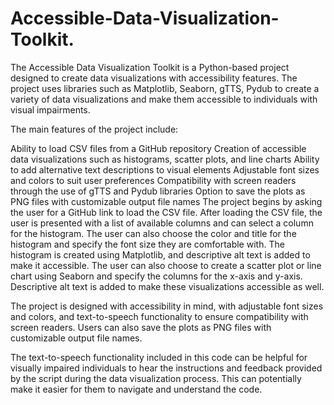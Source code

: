 # Accessible-Data-Visualization-Toolkit.
The Accessible Data Visualization Toolkit is a Python-based project designed to create data visualizations with accessibility features. The project uses libraries such as Matplotlib, Seaborn, gTTS, Pydub to create a variety of data visualizations and make them accessible to individuals with visual impairments.


The main features of the project include:

Ability to load CSV files from a GitHub repository
Creation of accessible data visualizations such as histograms, scatter plots, and line charts
Ability to add alternative text descriptions to visual elements
Adjustable font sizes and colors to suit user preferences
Compatibility with screen readers through the use of gTTS and Pydub libraries
Option to save the plots as PNG files with customizable output file names
The project begins by asking the user for a GitHub link to load the CSV file. After loading the CSV file, the user is presented with a list of available columns and can select a column for the histogram. The user can also choose the color and title for the histogram and specify the font size they are comfortable with. The histogram is created using Matplotlib, and descriptive alt text is added to make it accessible. The user can also choose to create a scatter plot or line chart using Seaborn and specify the columns for the x-axis and y-axis. Descriptive alt text is added to make these visualizations accessible as well.

The project is designed with accessibility in mind, with adjustable font sizes and colors, and text-to-speech functionality to ensure compatibility with screen readers. Users can also save the plots as PNG files with customizable output file names.

The text-to-speech functionality included in this code can be helpful for visually impaired individuals to hear the instructions and feedback provided by the script during the data visualization process. This can potentially make it easier for them to navigate and understand the code.
